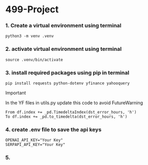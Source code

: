 # 499-Project

### 1. Create a virtual environment using terminal 
```
python3 -m venv .venv
```
### 2. activate virtual environment using terminal 
```
source .venv/bin/activate
```

### 3. install required packages using pip in terminal 
```
pip install requests python-dotenv yfinance yahooquery
```

> [!IMPORTANT]
> In the YF files in utils.py update this code to avoid FutureWarning  
>```
>From df.index += _pd.TimedeltaIndex(dst_error_hours, 'h')
>To df.index += _pd.to_timedelta(dst_error_hours, 'h')
>```

### 4. create .env file to save the api keys 
```
OPENAI_API_KEY="Your Key"
SERPAPI_API_KEY="Your Key"
```

### 5. 

